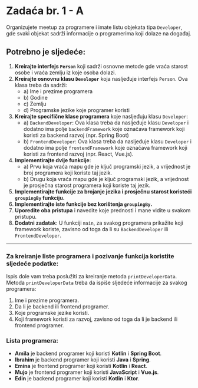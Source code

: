 
# Zadaća br. 1 - A

Organizujete meetup za programere i imate listu objekata tipa `Developer`, gde svaki objekat sadrži informacije o programerima koji dolaze na događaj.

## Potrebno je sljedeće:

1. **Kreirajte interfejs `Person`** koji sadrži osnovne metode gde vraća starost osobe i vraća zemlju iz koje osoba dolazi.
2. **Kreirajte osnovnu klasu `Developer`** koja nasljeđuje interfejs `Person`. Ova klasa treba da sadrži:
   - a) Ime i prezime programera
   - b) Godine
   - c) Zemlju 
   - d) Programske jezike koje programer koristi
3. **Kreirajte specifične klase programera** koje nasljeđuju klasu `Developer`:
   - a) `BackendDeveloper`: Ova klasa treba da nasljeđuje klasu `Developer` i dodatno ima polje `backendFramework` koje označava framework koji koristi za backend razvoj (npr. Spring Boot)
   - b) `FrontendDeveloper`: Ova klasa treba da nasljeđuje klasu `Developer` i dodatno ima polje `frontendFramework` koje označava framework koji koristi za frontend razvoj (npr. React, Vue.js).
4. **Implementirajte dvije funkcije**:
   - a) Prvu koja vraća mapu gde je ključ programski jezik, a vrijednost je broj programera koji koriste taj jezik.
   - b) Drugu koja vraća mapu gde je ključ programski jezik, a vrijednost je prosječna starost programera koji koriste taj jezik.
5. **Implementirajte funkcije za brojanje jezika i prosječnu starost koristeći `groupingBy` funkciju.**
6. **Implementirajte iste funkcije bez korištenja `groupingBy`.**
7. **Uporedite oba pristupa** i navedite koje prednosti i mane vidite u svakom pristupu.
8. **Dodatni zadatak**: U funkciji `main`, za svakog programera prikažite koji framework koriste, zavisno od toga da li su `BackendDeveloper` ili `FrontendDeveloper`.

---

### Za kreiranje liste programera i pozivanje funkcija koristite sljedeće podatke:

Ispis dole vam treba poslužiti za kreiranje metoda `printDeveloperData`. Metoda `printDeveloperData` treba da ispiše sljedeće informacije za svakog programera:

1. Ime i prezime programera.
2. Da li je backend ili frontend programer.
3. Koje programske jezike koristi.
4. Koji framework koristi za razvoj, zavisno od toga da li je backend ili frontend programer.

### Lista programera:

- **Amila** je backend programer koji koristi **Kotlin** i **Spring Boot**.
- **Ibrahim** je backend programer koji koristi **Java** i **Spring**.
- **Emina** je frontend programer koji koristi **Kotlin** i **React**.
- **Mujo** je frontend programer koji koristi **JavaScript** i **Vue.js**.
- **Edin** je backend programer koji koristi **Kotlin** i **Ktor**.
